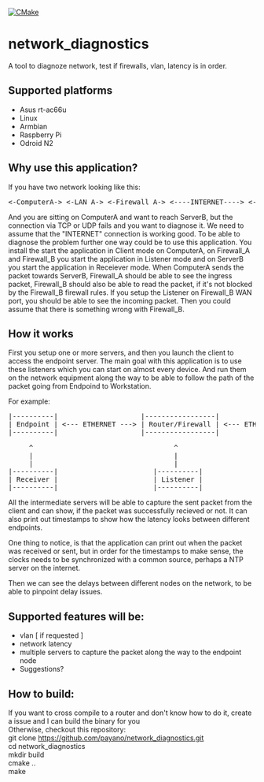 [![CMake](https://github.com/payano/network_diagnostics/actions/workflows/cmake.yml/badge.svg)](https://github.com/payano/network_diagnostics/actions/workflows/cmake.yml)

# network_diagnostics
A tool to diagnoze network, test if firewalls, vlan, latency is in order.

## Supported platforms
* Asus rt-ac66u
* Linux
* Armbian
* Raspberry Pi
* Odroid N2

## Why use this application?
If you have two network looking like this:
<pre>
<-ComputerA-> <-LAN_A-> <-Firewall_A-> <----INTERNET----> <-Firewall_B-> <-LAN_B-> <-ServerB->
</pre>
And you are sitting on ComputerA and want to reach ServerB, but the connection via TCP or UDP fails and you want to diagnose it.
We need to assume that the "INTERNET" connection is working good. To be able to diagnose the problem further one way could be to use this application.
You install the start the application in Client mode on ComputerA, on Firewall_A and Firewall_B you start the application in Listener mode and
on ServerB you start the application in Receiever mode. When ComputerA sends the packet towards ServerB, Firewall_A should be able to see the ingress packet,
Firewall_B should also be able to read the packet, if it's not blocked by the Firewall_B firewall rules. If you setup the Listener on Firewall_B WAN port,
you should be able to see the incoming packet. Then you could assume that there is something wrong with Firewall_B. 

## How it works
First you setup one or more servers, and then you launch the client to access the endpoint server.
The main goal with this application is to use these listeners which you can start on almost every device.
And run them on the network equipment along the way to be able to follow the path of the packet going from Endpoind to Workstation.

For example:<br/>
<pre>
|----------|                    |-----------------|                    |-------------|
| Endpoint | <--- ETHERNET ---> | Router/Firewall | <--- ETHERNET ---> | Workstation |
|----------|                    |-----------------|                    |-------------|

     ^                                  ^                                     ^
     |                                  |                                     |
     |                                  |                                     |
|----------|                       |----------|                           |--------|
| Receiver |                       | Listener |                           | Client |
|----------|                       |----------|                           |--------|
</pre>

All the intermediate servers will be able to capture the sent packet from the client and can show, if the packet was successfully recieved or not. It can also print out timestamps to show how the latency looks between different endpoints. <br/>

One thing to notice, is that the application can print out when the packet was received or sent, but in order for the timestamps to make sense, the clocks needs to be synchronized with a common source, perhaps a NTP server on the internet.<br/>

Then we can see the delays between different nodes on the network, to be able to pinpoint delay issues.<br/>

## Supported features will be:
* vlan [ if requested ]
* network latency
* multiple servers to capture the packet along the way to the endpoint node
* Suggestions?

## How to build:
If you want to cross compile to a router and don't know how to do it, create a issue and I can build the binary for you<br/>
Otherwise, checkout this repository:<br/>
git clone https://github.com/payano/network_diagnostics.git<br/>
cd network_diagnostics<br/>
mkdir build<br/>
cmake ..<br/>
make<br/>

